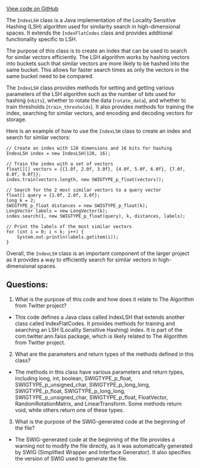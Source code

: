 [View code on GitHub](https://github.com/misbahsy/the-algorithm/ann/src/main/java/com/twitter/ann/faiss/swig/IndexLSH.java)

The `IndexLSH` class is a Java implementation of the Locality Sensitive Hashing (LSH) algorithm used for similarity search in high-dimensional spaces. It extends the `IndexFlatCodes` class and provides additional functionality specific to LSH. 

The purpose of this class is to create an index that can be used to search for similar vectors efficiently. The LSH algorithm works by hashing vectors into buckets such that similar vectors are more likely to be hashed into the same bucket. This allows for faster search times as only the vectors in the same bucket need to be compared. 

The `IndexLSH` class provides methods for setting and getting various parameters of the LSH algorithm such as the number of bits used for hashing (`nbits`), whether to rotate the data (`rotate_data`), and whether to train thresholds (`train_thresholds`). It also provides methods for training the index, searching for similar vectors, and encoding and decoding vectors for storage. 

Here is an example of how to use the `IndexLSH` class to create an index and search for similar vectors:

```
// Create an index with 128 dimensions and 16 bits for hashing
IndexLSH index = new IndexLSH(128, 16);

// Train the index with a set of vectors
float[][] vectors = {{1.0f, 2.0f, 3.0f}, {4.0f, 5.0f, 6.0f}, {7.0f, 8.0f, 9.0f}};
index.train(vectors.length, new SWIGTYPE_p_float(vectors));

// Search for the 2 most similar vectors to a query vector
float[] query = {1.0f, 2.0f, 3.0f};
long k = 2;
SWIGTYPE_p_float distances = new SWIGTYPE_p_float(k);
LongVector labels = new LongVector(k);
index.search(1, new SWIGTYPE_p_float(query), k, distances, labels);

// Print the labels of the most similar vectors
for (int i = 0; i < k; i++) {
    System.out.println(labels.getitem(i));
}
```

Overall, the `IndexLSH` class is an important component of the larger project as it provides a way to efficiently search for similar vectors in high-dimensional spaces.
## Questions: 
 1. What is the purpose of this code and how does it relate to The Algorithm from Twitter project?
- This code defines a Java class called IndexLSH that extends another class called IndexFlatCodes. It provides methods for training and searching an LSH (Locality Sensitive Hashing) index. It is part of the com.twitter.ann.faiss package, which is likely related to The Algorithm from Twitter project.

2. What are the parameters and return types of the methods defined in this class?
- The methods in this class have various parameters and return types, including long, int, boolean, SWIGTYPE_p_float, SWIGTYPE_p_unsigned_char, SWIGTYPE_p_long_long, SWIGTYPE_p_float, SWIGTYPE_p_long_long, SWIGTYPE_p_unsigned_char, SWIGTYPE_p_float, FloatVector, RandomRotationMatrix, and LinearTransform. Some methods return void, while others return one of these types.

3. What is the purpose of the SWIG-generated code at the beginning of the file?
- The SWIG-generated code at the beginning of the file provides a warning not to modify the file directly, as it was automatically generated by SWIG (Simplified Wrapper and Interface Generator). It also specifies the version of SWIG used to generate the file.